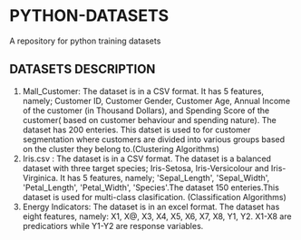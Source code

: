 # PYTHON-DATASETS
A repository for python training datasets

## DATASETS DESCRIPTION
1. Mall_Customer: The dataset is in a CSV format. It has 5 features, namely; Customer ID, Customer Gender, Customer Age, Annual Income of the customer (in Thousand Dollars), and Spending Score of the customer( based on customer behaviour and spending nature). The dataset has 200 enteries. This datset is used to for customer segmentation where customers are divided into various groups based on the cluster they belong to.(Clustering Algorithms)
2. Iris.csv : The dataset is in a CSV format. The dataset is a balanced dataset with three target species; Iris-Setosa, Iris-Versicolour and Iris-Virginica. It has 5 features, namely; 'Sepal_Length', 'Sepal_Width', 'Petal_Length', 'Petal_Width', 'Species'.The dataset 150 enteries.This dataset is used for multi-class clasification.
(Classification Algorithms)
4. Energy Indicators: The dataset is in an excel format. The dataset has eight features, namely: X1, X@, X3, X4, X5, X6, X7,
X8, Y1, Y2. X1-X8 are predicatiors while Y1-Y2 are response variables.
